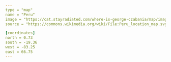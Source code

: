 ```yaml
---
type = "map"
name = "Peru"
image = "https://cat.stayradiated.com/where-is-george-czabania/map/image/peru.svg"
source = "https://commons.wikimedia.org/wiki/File:Peru_location_map.svg"

[coordinates]
north = 0.73
south = -19.36
west = -83.25
east = 66.75
---
```

